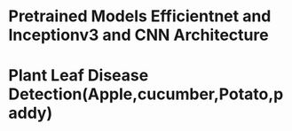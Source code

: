 # Pretrained Models Efficientnet and Inceptionv3 and CNN Architecture
# Plant Leaf Disease Detection(Apple,cucumber,Potato,paddy)
